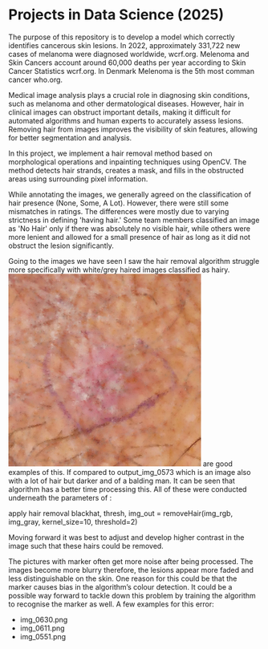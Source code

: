 # Projects in Data Science (2025)

The purpose of this repository is to develop a model which correctly identifies cancerous skin lesions.
In 2022, approximately 331,722 new cases of melanoma were diagnosed worldwide, wcrf.org.
Melenoma and Skin Cancers account around 60,000 deaths per year according to Skin Cancer Statistics wcrf.org.
In Denmark Melenoma is the 5th most comman cancer who.org.

Medical image analysis plays a crucial role in diagnosing skin conditions, such as melanoma and other dermatological diseases. However, hair in clinical images can obstruct important details, making it difficult for automated algorithms and human experts to accurately assess lesions. Removing hair from images improves the visibility of skin features, allowing for better segmentation and analysis.

In this project, we implement a hair removal method based on morphological operations and inpainting techniques using OpenCV. The method detects hair strands, creates a mask, and fills in the obstructed areas using surrounding pixel information.

While annotating the images, we generally agreed on the classification of hair presence (None, Some, A Lot). However, there were still some mismatches in ratings. The differences were mostly due to varying strictness in defining 'having hair.' Some team members classified an image as 'No Hair' only if there was absolutely no visible hair, while others were more lenient and allowed for a small presence of hair as long as it did not obstruct the lesion significantly.


Going to the images we have seen I saw the hair removal algorithm struggle more specifically with white/grey haired images classified as hairy.
![output_img_0713.png](https://github.com/Peter-mitch1/2025-FYP-groupE/blob/main/data/output_img_0713WH.png) are good examples of this. If compared to output_img_0573 which is an image also with a lot of hair but darker and of a balding man.
It can be seen that algorithm has a better time processing this. All of these were conducted underneath the parameters of :


apply hair removal
blackhat, thresh, img_out = removeHair(img_rgb, img_gray, kernel_size=10, threshold=2)


Moving forward it was best to adjust and develop higher contrast in the image such that these hairs could be removed.


The pictures with marker often get more noise after being processed. The images become more blurry therefore, the lesions appear more faded and less distinguishable on the skin. One reason for this could be that the marker causes bias in the algorithm’s colour detection. It could be a possible way forward to tackle down this problem by training the algorithm to recognise the marker as well.
A few examples for this error:
- img_0630.png
- img_0611.png
- img_0551.png













